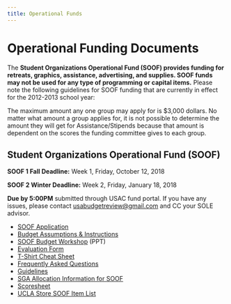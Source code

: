 ```yaml
---
title: Operational Funds
---
```


# Operational Funding Documents

The **Student Organizations Operational Fund (SOOF) provides funding for retreats, graphics, assistance, advertising, and supplies. SOOF funds may not be used for any type of programming or capital items.** Please note the following guidelines for SOOF funding that are currently in effect for the 2012-2013 school year:

The maximum amount any one group may apply for is $3,000 dollars. No matter what amount a group applies for, it is not possible to determine the amount they will get for Assistance/Stipends because that amount is dependent on the scores the funding committee gives to each group.

## Student Organizations Operational Fund (SOOF)

**SOOF 1 Fall Deadline:** Week 1, Friday, October 12, 2018

**SOOF 2 Winter Deadline:** Week 2, Friday, January 18, 2018

**Due by 5:00PM** submitted through USAC fund portal. If you have any issues, please contact <usabudgetreview@gmail.com> and CC your SOLE advisor.

- [SOOF Application](https://www.usacfunds.ucla.edu/fundapp/soof/)
- [Budget Assumptions & Instructions](/docs/SOOF%20Budget%20and%20Assumptions%20(final).pdf)
- [SOOF Budget Workshop](/docs/soof_workshop.ppt) (PPT)
- [Evaluation Form](/docs/soof_evaluation.doc)
- [T-Shirt Cheat Sheet](/docs/TShirtCheatSheet.pdf)
- [Frequently Asked Questions](/docs/soof_faq.doc)
- [Guidelines](/docs/SOOF%20Guideline%20Sheet%20Revised.pdf)
- [SGA Allocation Information for SOOF](/docs/SOOF%20Instructions-oct2013.pdf)
- [Scoresheet](/docs/soof_scoresheet.doc)
- [UCLA Store SOOF Item List](/docs/soof_item.xls)
